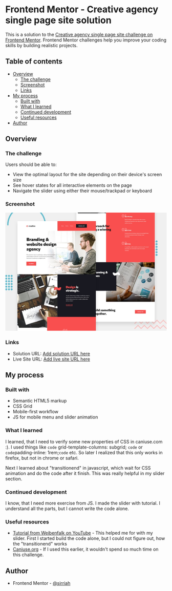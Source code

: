 # Frontend Mentor - Creative agency single page site solution

This is a solution to the [Creative agency single page site challenge on Frontend Mentor](https://www.frontendmentor.io/challenges/creative-agency-singlepage-site-Pq6V3I2RM). Frontend Mentor challenges help you improve your coding skills by building realistic projects. 

## Table of contents

- [Overview](#overview)
  - [The challenge](#the-challenge)
  - [Screenshot](#screenshot)
  - [Links](#links)
- [My process](#my-process)
  - [Built with](#built-with)
  - [What I learned](#what-i-learned)
  - [Continued development](#continued-development)
  - [Useful resources](#useful-resources)
- [Author](#author)


## Overview

### The challenge

Users should be able to:

- View the optimal layout for the site depending on their device's screen size
- See hover states for all interactive elements on the page
- Navigate the slider using either their mouse/trackpad or keyboard

### Screenshot

![](./preview.jpg)


### Links

- Solution URL: [Add solution URL here](https://your-solution-url.com)
- Live Site URL: [Add live site URL here](https://your-live-site-url.com)

## My process

### Built with

- Semantic HTML5 markup
- CSS Grid
- Mobile-first workflow
- JS for mobile menu and slider animation


### What I learned

I learned, that I need to verify some new properties of CSS in caniuse.com :). I used things like 
`code` grid-template-columns: subgrid; `code` or `code`padding-inline: 1rem;`code` etc. So later I realized that this only works in firefox, but not in chrome or safari.

Next I learned about "transitionend" in javascript, which wait for CSS animation and do the code after it finish. This was really helpful in my slider section.


### Continued development

I know, that I need more exercise from JS. I made the slider with tutorial. I understand all the parts, but I cannot write the code alone. 


### Useful resources

- [Tutorial from Weibenfalk on YouTube](https://www.youtube.com/watch?v=6AuH3xSo6f8) - This helped me for with my slider. First I started build the code alone, but I could not figure out, how the "transitionend" works
- [Caniuse.org](https://caniuse.org) - If I used this earlier, it wouldn't spend so much time on this challenge.


## Author

- Frontend Mentor - [@sirriah](https://www.frontendmentor.io/profile/sirriah)

